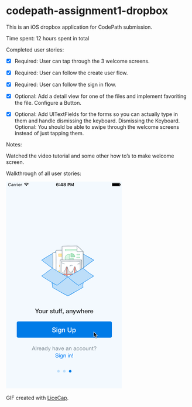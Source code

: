 # codepath-assignment1-dropbox


This is an iOS dropbox application for CodePath submission. 

Time spent: 12 hours spent in total

Completed user stories:

 * [x] Required: User can tap through the 3 welcome screens.
 * [x] Required: User can follow the create user flow.
 * [x] Required: User can follow the sign in flow.
 * [x] Optional: Add a detail view for one of the files and implement favoriting the file. Configure a Button.
 * [x] Optional: Add UITextFields for the forms so you can actually type in them and handle dismissing the keyboard. Dismissing the Keyboard.
Optional: You should be able to swipe through the welcome screens instead of just tapping them.

 
Notes:

Watched the video tutorial and some other how to’s to make welcome screen. 


Walkthrough of all user stories:

![Video Walkthrough](dropbox.gif)

GIF created with [LiceCap](http://www.cockos.com/licecap/).
